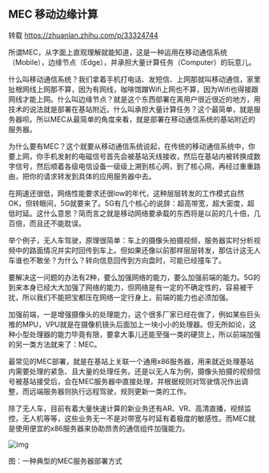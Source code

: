 ## MEC  移动边缘计算

转载 https://zhuanlan.zhihu.com/p/33324744

所谓MEC，从字面上直观理解就能知道，这是一种运用在移动通信系统（Mobile），边缘节点（Edge），并承担大量计算任务（Computer）的玩意儿。



什么叫移动通信系统？我们拿着手机打电话、发短信、上网那就叫移动通信，家里扯根网线上网那不算，因为有网线，咖啡馆蹭Wifi上网也不算，因为Wifi也得接跟网线才能上网。什么叫边缘节点？就是这个东西部署在离用户很近很近的地方，用技术的说法就是部署在基站附近。什么叫承担大量计算任务？这个最简单，就是服务器呗。所以MEC从最简单的角度来看，就是部署在移动通信系统的基站附近的服务器。



为什么要有MEC？这个就要从移动通信系统说起，在传统的移动通信系统中，你要上网，你手机发射的电磁信号首先会被基站天线接收，然后在基站内被转换成数字信号，然后顺着各级电信设备一级级上溯到核心网，到了核心网，再经过重重路由，把你的请求转发到具体的应用服务器中去。



在网速还很低，网络性能要求还很low的年代，这种层层转发的工作模式自然OK，但转眼间，5G就要来了。5G有几个核心的说辞：超高带宽，超大密度，超低时延。这什么意思？简而言之就是移动网络要承载的东西将是以前的几十倍，几百倍，而且还不能耽误。



举个例子，无人车驾驶，原理很简单：车上的摄像头拍摄视频，服务器实时分析视频中的路面情况并实时回传到车上。但如果还像以前那样层层转发，那估计这无人车谁也不敢坐？为什么？转向信息回传到方向盘时，可能已经撞车了。



要解决这一问题的办法有2种，要么加强网络的能力，要么加强前端的能力。5G的到来本身已经大大加强了网络的能力，但网络是有一定的不确定性的，容易被干扰，所以我们不能把宝都压在网络一定行身上，前端的能力也必须加强。



加强前端，一是增强摄像头的处理能力，这个很多厂家已经在做了，例如某些巨头推的MPU，VPU就是在摄像机镜头后面加上一块小小的处理器。但无所如论，这种小型处理器的能力毕竟有限，要拿大事儿还能至强一类的硬货上，所以前端加强的另一类方法就来了：MEC。



最常见的MEC部署，就是在基站上关联一个通用x86服务器，用来就近处理基站内需要处理的紧急、且大量的处理任务。还是以无人车为例，摄像头拍摄的视频信号被基站接受后，会在MEC服务器中直接处理，并根据规则对驾驶情况作出调整，而远端服务器则执行远程驾驶，规则更新一类的工作。



除了无人车，目前有着大量快速计算的新业务还有AR、VR、高清直播，视频监控，无人机等等，这些业务无一不是对带宽与时延有着极度的敏感性。而MEC就是使用便宜的x86服务器来协助昂贵的通信组件加强能力。

![img](https://pic4.zhimg.com/80/v2-bb1eded4461d6adaa33dc43f84befe47_720w.jpg)



图：一种典型的MEC服务器部署方式